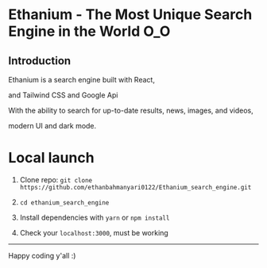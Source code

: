 # Ethanium - The Most Unique Search Engine in the World O_O

## Introduction
Ethanium is a search engine built with React, 

and Tailwind CSS and Google Api

With the ability to search for up-to-date results, news, images, and videos, 

modern UI and dark mode.

# Local launch

1. Clone repo: `git clone https://github.com/ethanbahmanyari0122/Ethanium_search_engine.git` 

3. `cd ethanium_search_engine`

5. Install dependencies with `yarn` or `npm install`

7. Check your `localhost:3000`, must be working


---

Happy coding y'all :)
